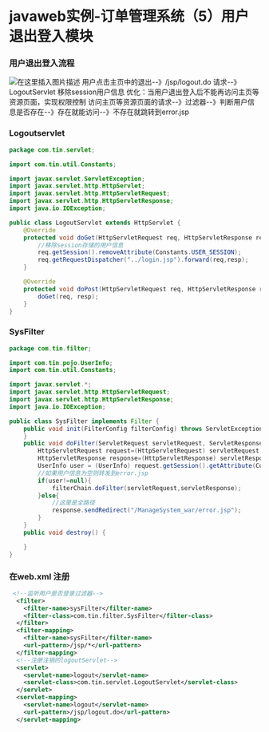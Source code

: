 # javaweb实例-订单管理系统（5）用户退出登入模块


<!--more-->



### 用户退出登入流程
![在这里插入图片描述](https://img-blog.csdnimg.cn/20210110181853934.png?x-oss-process=image/watermark,type_ZmFuZ3poZW5naGVpdGk,shadow_10,text_aHR0cHM6Ly9ibG9nLmNzZG4ubmV0L3FxXzQxMTE2MDI3,size_16,color_FFFFFF,t_70#pic_center)
用户点击主页中的退出--》/jsp/logout.do 请求--》LogoutServlet 移除session用户信息
优化：当用户退出登入后不能再访问主页等资源页面，实现权限控制
访问主页等资源页面的请求--》过滤器--》判断用户信息是否存在--》存在就能访问--》不存在就跳转到error.jsp

### Logoutservlet

```java
package com.tin.servlet;

import com.tin.util.Constants;

import javax.servlet.ServletException;
import javax.servlet.http.HttpServlet;
import javax.servlet.http.HttpServletRequest;
import javax.servlet.http.HttpServletResponse;
import java.io.IOException;

public class LogoutServlet extends HttpServlet {
    @Override
    protected void doGet(HttpServletRequest req, HttpServletResponse resp) throws ServletException, IOException {
        //移除session存储的用户信息
        req.getSession().removeAttribute(Constants.USER_SESSION);
        req.getRequestDispatcher("../login.jsp").forward(req,resp);
    }

    @Override
    protected void doPost(HttpServletRequest req, HttpServletResponse resp) throws ServletException, IOException {
        doGet(req, resp);
    }
}
```
### SysFilter

```java
package com.tin.filter;

import com.tin.pojo.UserInfo;
import com.tin.util.Constants;

import javax.servlet.*;
import javax.servlet.http.HttpServletRequest;
import javax.servlet.http.HttpServletResponse;
import java.io.IOException;

public class SysFilter implements Filter {
    public void init(FilterConfig filterConfig) throws ServletException {
    }
    public void doFilter(ServletRequest servletRequest, ServletResponse servletResponse, FilterChain filterChain) throws IOException, ServletException {
        HttpServletRequest request=(HttpServletRequest) servletRequest;
        HttpServletResponse response=(HttpServletResponse) servletResponse;
        UserInfo user = (UserInfo) request.getSession().getAttribute(Constants.USER_SESSION);
        //如果用户信息为空则转发到error.jsp
        if(user!=null){
            filterChain.doFilter(servletRequest,servletResponse);
        }else{
       		//这里是全路径
            response.sendRedirect("/ManageSystem_war/error.jsp");
        }
    }
    public void destroy() {

    }
}
```
### 在web.xml 注册

```xml
 <!--监听用户是否登录过滤器-->
  <filter>
    <filter-name>sysFilter</filter-name>
    <filter-class>com.tin.filter.SysFilter</filter-class>
  </filter>
  <filter-mapping>
    <filter-name>sysFilter</filter-name>
    <url-pattern>/jsp/*</url-pattern>
  </filter-mapping>
  <!--注册注销的logoutServlet-->
  <servlet>
    <servlet-name>logout</servlet-name>
    <servlet-class>com.tin.servlet.LogoutServlet</servlet-class>
  </servlet>
  <servlet-mapping>
    <servlet-name>logout</servlet-name>
    <url-pattern>/jsp/logout.do</url-pattern>
  </servlet-mapping>
```


